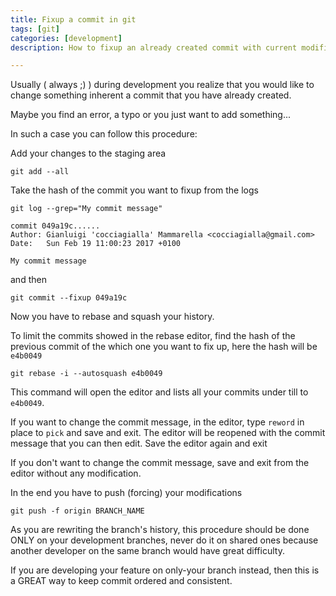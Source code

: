 ```yaml
---
title: Fixup a commit in git
tags: [git]
categories: [development]
description: How to fixup an already created commit with current modifications

---
```


Usually ( always ;) ) during development you realize that you would like to change something inherent a commit that you have already created.

Maybe you find an error, a typo or you just want to add something...

In such a case you can follow this procedure:

Add your changes to the staging area

`git add --all`

Take the hash of the commit you want to fixup from the logs

`git log --grep="My commit message"`

```
commit 049a19c......
Author: Gianluigi 'cocciagialla' Mammarella <cocciagialla@gmail.com>
Date:   Sun Feb 19 11:00:23 2017 +0100

My commit message
```

and then

`git commit --fixup 049a19c`

Now you have to rebase and squash your history.

To limit the commits showed in the rebase editor, find the hash of the previous commit of the which one you want to fix up,
here the hash will be `e4b0049`

`git rebase -i --autosquash e4b0049`

This command will open the editor and lists all your commits under till to `e4b0049`.

If you want to change the commit message, in the editor, type `reword` in place to `pick` and save and exit.
The editor will be reopened with the commit message that you can then edit. Save the editor again and exit

If you don't want to change the commit message, save and exit from the editor without any modification.

In the end you have to push (forcing) your modifications

`git push -f origin BRANCH_NAME`

As you are rewriting the branch's history, this procedure should be done ONLY on your development branches,
never do it on shared ones because another developer on the same branch would have great difficulty.

If you are developing your feature on only-your branch instead, then this is a GREAT way to keep commit ordered and consistent.
